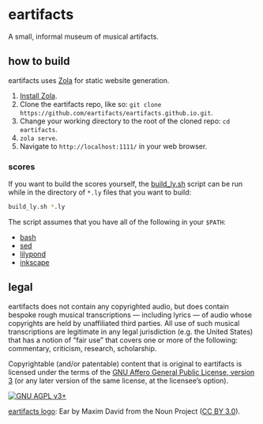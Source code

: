 # eartifacts

A small, informal museum of musical artifacts.

## how to build

eartifacts uses [Zola](https://www.getzola.org/) for static website generation.

1. [Install Zola][install-zola].
2. Clone the eartifacts repo, like so:
   `git clone https://github.com/eartifacts/eartifacts.github.io.git`.
3. Change your working directory to the root of the cloned repo:
   `cd eartifacts`.
4. `zola serve`.
5. Navigate to `http://localhost:1111/` in your web browser.

### scores

If you want to build the scores yourself, the [build\_ly\.sh](build_ly.sh)
script can be run while in the directory of `*.ly` files that you want to
build:

```bash
build_ly.sh *.ly
```

The script assumes that you have all of the following in your `$PATH`:

- [bash](https://www.gnu.org/software/bash/)
- [sed](https://en.wikipedia.org/wiki/Sed)
- [lilypond](http://lilypond.org/)
- [inkscape](https://inkscape.org/)

## legal

eartifacts does not contain any copyrighted audio, but does contain bespoke
rough musical transcriptions &mdash; including lyrics &mdash; of audio whose
copyrights are held by unaffiliated third parties. All use of such musical
transcriptions are legitimate in any legal jurisdiction (e.g. the United
States) that has a notion of &ldquo;fair use&rdquo; that covers one or more of
the following: commentary, criticism, research, scholarship.

Copyrightable (and/or patentable) content that is original to eartifacts is
licensed under the terms of the [GNU Affero General Public License, version
3](https://www.gnu.org/licenses/agpl-3.0.html) (or any later version of the
same license, at the licensee&rsquo;s option).

[![GNU AGPL v3+](https://www.gnu.org/graphics/agplv3-with-text-162x68.png
"GNU AGPL v3+")](https://www.gnu.org/licenses/agpl-3.0.html)

[eartifacts logo](static/img/eartifacts.svg): Ear by Maxim David from the Noun
Project ([CC BY 3\.0](https://creativecommons.org/licenses/by/3.0/)).

[install-zola]: https://www.getzola.org/documentation/getting-started/installation/
